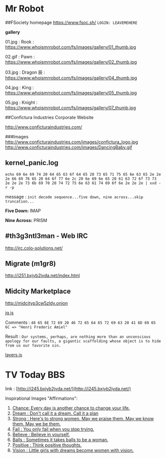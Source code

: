 # Mr Robot

##FSociety homepage
https://www.fsoc.sh/
`LOGIN: LEAVEMEHERE`

**gallery**

01.jpg : Rook : https://www.whoismrrobot.com/fs/images/gallery/01_thumb.jpg

02.gif : Pawn : https://www.whoismrrobot.com/fs/images/gallery/02_thumb.jpg

03.jpg : Dragon 辰 : https://www.whoismrrobot.com/fs/images/gallery/04_thumb.jpg

04.jpg : King : https://www.whoismrrobot.com/fs/images/gallery/05_thumb.jpg

05.jpg : Knight : https://www.whoismrrobot.com/fs/images/gallery/07_thumb.jpg

##Confictura Industries Corporate Website

http://www.conficturaindustries.com/

###Images
http://www.conficturaindustries.com/images/confictura_logo.jpg
http://www.conficturaindustries.com/images/DancingBaby.gif

## kernel_panic.log

`echo 69 6e 69 74 20 64 65 63 6f 64 65 20 73 65 71 75 65 6e 63 65 2e 2e 2e 66 69 76 65 20 64 6f 77 6e 2c 20 6e 69 6e 65 20 61 63 72 6f 73 73 2e 2e 2e 73 6b 69 70 20 74 72 75 6e 63 61 74 69 6f 6e 2e 2e 2e | xxd -r -p`

message : `init decode sequence...five down, nine across...skip truncation...`

**Five Down:** IMAP

**Nine Across:** PRISM

## #th3g3ntl3man - Web IRC

http://irc.colo-solutions.net/

## Migrate (m1gr8)

http://i251.bxjyb2jvda.net/index.html

## Midcity Marketplace

http://midcityp3cw5zldy.onion

[jq.js](jq.js)  

Comments : `48 65 6E 72 69 20 46 72 65 64 65 72 69 63 20 41 6D 69 65 6C => "Henri Frederic Amiel"`

Result : `Our systems, perhaps, are nothing more than an unconscious apology for our faults, a gigantic scaffolding whose object is to hide from us our favorite sin.`

[layers.js](layers.js)

# TV Today BBS

link : [http://i245.bxjyb2jvda.net/](http://i245.bxjyb2jvda.net/)

Inspirational Images "Affirmations":

1. [Chance: Every day is another chance to change your life.](http://i245.bxjyb2jvda.net/js/101/120/106/120/101/120/106/01__Inspiration.jpg)
2. [Dream : Don't call it a dream. Call it a plan](http://i245.bxjyb2jvda.net/js/101/120/106/120/101/120/106/02__Inspiration.jpg)
3. [Strong : Here's to strong women. May we praise them.  May we know them. May we be them.](http://i245.bxjyb2jvda.net/js/101/120/106/120/101/120/106/03__Inspiration.jpg)
4. [Fail : You only fail when you stop trying.](http://i245.bxjyb2jvda.net/js/101/120/106/120/101/120/106/04__Inspiration.jpg)
5. [Believe : Believe in yourself.](http://i245.bxjyb2jvda.net/js/101/120/106/120/101/120/106/05__Inspiration.jpg)
6. [Balls : Sometimes it takes balls to be a woman.](http://i245.bxjyb2jvda.net/js/101/120/106/120/101/120/106/06__Inspiration.jpg)
7. [Positive : Think positive thoughts.](http://i245.bxjyb2jvda.net/js/101/120/106/120/101/120/106/07__Inspiration.jpg)
8. [Vision : Little girls with dreams become women with vision.](http://i245.bxjyb2jvda.net/js/101/120/106/120/101/120/106/08__Inspiration.jpg)

